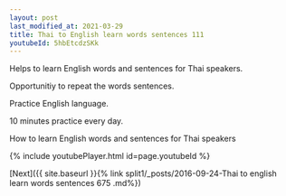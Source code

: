 ```yaml
---
layout: post
last_modified_at: 2021-03-29
title: Thai to English learn words sentences 111 
youtubeId: 5hbEtcdzSKk
---
```

 
 
Helps to learn English words and sentences for Thai speakers.

Opportunitiy to repeat the words sentences. 

Practice English language. 
 
10 minutes practice every day. 
 
How to learn English words and sentences for Thai speakers 
 
{% include youtubePlayer.html id=page.youtubeId %}
 
 
[Next]({{ site.baseurl }}{% link  split1/_posts/2016-09-24-Thai to english learn words sentences 675 .md%})
 
